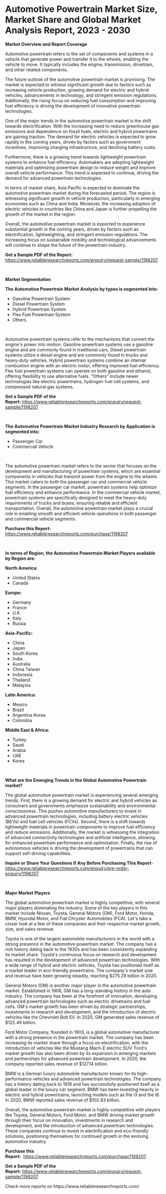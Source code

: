 <p><h1>Automotive Powertrain Market Size, Market Share and Global Market Analysis Report, 2023 - 2030</h1></p><p><strong>Market Overview and Report Coverage</strong></p>
<p><p>Automotive powertrain refers to the set of components and systems in a vehicle that generate power and transfer it to the wheels, enabling the vehicle to move. It typically includes the engine, transmission, drivetrain, and other related components.</p><p>The future outlook of the automotive powertrain market is promising. The market is expected to witness significant growth due to factors such as increasing vehicle production, growing demand for electric and hybrid vehicles, advancements in technology, and stringent emission regulations. Additionally, the rising focus on reducing fuel consumption and improving fuel efficiency is driving the development of innovative powertrain technologies.</p><p>One of the major trends in the automotive powertrain market is the shift towards electrification. With the increasing need to reduce greenhouse gas emissions and dependence on fossil fuels, electric and hybrid powertrains are gaining traction. The demand for electric vehicles is expected to grow rapidly in the coming years, driven by factors such as government incentives, improving charging infrastructure, and declining battery costs.</p><p>Furthermore, there is a growing trend towards lightweight powertrain systems to enhance fuel efficiency. Automakers are adopting lightweight materials and optimizing powertrain design to reduce weight and improve overall vehicle performance. This trend is expected to continue, driving the demand for advanced powertrain technologies.</p><p>In terms of market share, Asia Pacific is expected to dominate the automotive powertrain market during the forecasted period. The region is witnessing significant growth in vehicle production, particularly in emerging economies such as China and India. Moreover, the increasing adoption of electric vehicles in countries like China and Japan is further propelling the growth of the market in the region.</p><p>Overall, the automotive powertrain market is expected to experience substantial growth in the coming years, driven by factors such as electrification, lightweighting, and stringent emission regulations. The increasing focus on sustainable mobility and technological advancements will continue to shape the future of the powertrain industry.</p></p>
<p><strong>Get a Sample PDF of the Report:</strong> <a href="https://www.reliableresearchreports.com/enquiry/request-sample/1198207">https://www.reliableresearchreports.com/enquiry/request-sample/1198207</a></p>
<p>&nbsp;</p>
<p><strong>Market Segmentation</strong></p>
<p><strong>The Automotive Powertrain Market Analysis by types is segmented into:</strong></p>
<p><ul><li>Gasoline Powertrain System</li><li>Diesel Powertrain System</li><li>Hybrid Powertrain System</li><li>Flex Fuel Powertrain System</li><li>Others</li></ul></p>
<p>&nbsp;</p>
<p><p>Automotive powertrain systems refer to the mechanisms that convert the engine's power into motion. Gasoline powertrain systems use a gasoline engine and are commonly found in traditional cars. Diesel powertrain systems utilize a diesel engine and are commonly found in trucks and heavy-duty vehicles. Hybrid powertrain systems combine an internal combustion engine with an electric motor, offering improved fuel efficiency. Flex fuel powertrain systems can operate on both gasoline and ethanol, offering flexibility to use alternative fuels. "Others" include newer technologies like electric powertrains, hydrogen fuel cell systems, and compressed natural gas systems.</p></p>
<p><strong>Get a Sample PDF of the Report:</strong>&nbsp;<a href="https://www.reliableresearchreports.com/enquiry/request-sample/1198207">https://www.reliableresearchreports.com/enquiry/request-sample/1198207</a></p>
<p>&nbsp;</p>
<p><strong>The Automotive Powertrain Market Industry Research by Application is segmented into:</strong></p>
<p><ul><li>Passenger Car</li><li>Commercial Vehicle</li></ul></p>
<p>&nbsp;</p>
<p><p>The automotive powertrain market refers to the sector that focuses on the development and manufacturing of powertrain systems, which are essential components in vehicles that transmit power from the engine to the wheels. This market caters to both the passenger car and commercial vehicle segments. In the passenger car market, powertrain systems help optimize fuel efficiency and enhance performance. In the commercial vehicle market, powertrain systems are specifically designed to meet the heavy-duty requirements of trucks and buses, ensuring reliable and efficient transportation. Overall, the automotive powertrain market plays a crucial role in enabling smooth and efficient vehicle operations in both passenger and commercial vehicle segments.</p></p>
<p><strong>Purchase this Report:</strong>&nbsp; <a href="https://www.reliableresearchreports.com/purchase/1198207">https://www.reliableresearchreports.com/purchase/1198207</a></p>
<p>&nbsp;</p>
<p><strong>In terms of Region, the Automotive Powertrain Market Players available by Region are:</strong></p>
<p>
    <p> <strong> North America: </strong>
        <ul>
            <li>United States</li>
            <li>Canada</li>
        </ul>
        </p> 
    <p> <strong> Europe: </strong>
        <ul>
            <li>Germany</li>
            <li>France</li>
            <li>U.K.</li>
            <li>Italy</li>
            <li>Russia</li>
        </ul>
        </p> 
    <p> <strong> Asia-Pacific: </strong>
        <ul>
            <li>China</li>
            <li>Japan</li>
            <li>South Korea</li>
            <li>India</li>
            <li>Australia</li>
            <li>China Taiwan</li>
            <li>Indonesia</li>
            <li>Thailand</li>
            <li>Malaysia</li>
        </ul>
        </p> 
    <p> <strong> Latin America: </strong>
        <ul>
            <li>Mexico</li>
            <li>Brazil</li>
            <li>Argentina Korea</li>
            <li>Colombia</li>
        </ul>
        </p> 
    <p> <strong> Middle East & Africa: </strong>
        <ul>
            <li>Turkey</li>
            <li>Saudi</li>
            <li>Arabia</li>
            <li>UAE</li>
            <li>Korea</li>
        </ul>
    </p>
    </p>
<p>&nbsp;</p>
<p><strong>What are the Emerging Trends in the Global Automotive Powertrain market?</strong></p>
<p><p>The global automotive powertrain market is experiencing several emerging trends. First, there is a growing demand for electric and hybrid vehicles as consumers and governments emphasize sustainability and environmental consciousness. This pushes automotive manufacturers to invest in advanced powertrain technologies, including battery electric vehicles (BEVs) and fuel cell vehicles (FCVs). Second, there is a shift towards lightweight materials in powertrain components to improve fuel efficiency and reduce emissions. Additionally, the market is witnessing the integration of advanced connectivity technologies and artificial intelligence, allowing for enhanced powertrain performance and optimization. Finally, the rise of autonomous vehicles is driving the development of powertrains that can support self-driving capabilities.</p></p>
<p><strong>Inquire or Share Your Questions If Any Before Purchasing This Report</strong>- <a href="https://www.reliableresearchreports.com/enquiry/pre-order-enquiry/1198207">https://www.reliableresearchreports.com/enquiry/pre-order-enquiry/1198207</a></p>
<p>&nbsp;</p>
<p><strong>Major Market Players</strong></p>
<p><p>The global automotive powertrain market is highly competitive, with several major players dominating the industry. Some of the key players in this market include Nissan, Toyota, General Motors (GM), Ford Motor, Honda, BMW, Hyundai Motor, and Fiat Chrysler Automobiles (FCA). Let's take a closer look at a few of these companies and their respective market growth, size, and sales revenue.</p><p>Toyota is one of the largest automobile manufacturers in the world with a strong presence in the automotive powertrain market. The company has a rich history dating back to the 1930s and has been consistently expanding its market share. Toyota's continuous focus on research and development has resulted in the development of advanced powertrain technologies. With a wide range of hybrid and electric vehicles, Toyota has positioned itself as a market leader in eco-friendly powertrains. The company's market size and revenue have been growing steadily, reaching $275.29 billion in 2020.</p><p>General Motors (GM) is another major player in the automotive powertrain market. Established in 1908, GM has a long-standing history in the auto industry. The company has been at the forefront of innovation, developing advanced powertrain technologies such as electric drivetrains and fuel cells. GM's market growth has been driven by strategic partnerships, investments in research and development, and the introduction of electric vehicles like the Chevrolet Bolt EV. In 2020, GM generated sales revenue of $122.49 billion.</p><p>Ford Motor Company, founded in 1903, is a global automotive manufacturer with a strong presence in the powertrain market. The company has been increasing its market share through a focus on electrification, with the introduction of vehicles like the Mustang Mach-E electric SUV. Ford's market growth has also been driven by its expansion in emerging markets and partnerships for advanced powertrain development. In 2020, the company reported sales revenue of $127.14 billion.</p><p>BMW is a German luxury automobile manufacturer known for its high-performance vehicles and advanced powertrain technologies. The company has a history dating back to 1916 and has successfully positioned itself as a global leader in the luxury car segment. BMW has been investing heavily in electric and hybrid powertrains, launching models such as the i3 and the i8. In 2020, BMW reported sales revenue of $102.83 billion.</p><p>Overall, the automotive powertrain market is highly competitive with players like Toyota, General Motors, Ford Motor, and BMW driving market growth through their focus on innovation, investments in research and development, and the introduction of advanced powertrain technologies. These companies continue to invest in electrification and eco-friendly solutions, positioning themselves for continued growth in the evolving automotive industry.</p></p>
<p><strong>Purchase this Report:</strong>&nbsp;&nbsp;<a href="https://www.reliableresearchreports.com/purchase/1198207">https://www.reliableresearchreports.com/purchase/1198207</a></p>
<p></p>
<p><strong>Get a Sample PDF of the Report:</strong>&nbsp;<a href="https://www.reliableresearchreports.com/enquiry/request-sample/1198207">https://www.reliableresearchreports.com/enquiry/request-sample/1198207</a></p>
<p>Check more reports on https://www.reliableresearchreports.com/</p>
